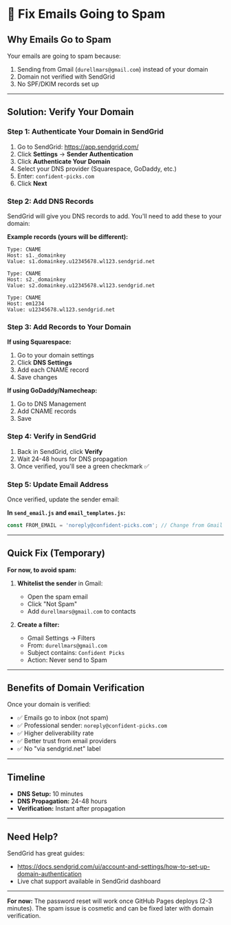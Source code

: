 # 📧 Fix Emails Going to Spam

## Why Emails Go to Spam

Your emails are going to spam because:
1. Sending from Gmail (`durellmars@gmail.com`) instead of your domain
2. Domain not verified with SendGrid
3. No SPF/DKIM records set up

---

## Solution: Verify Your Domain

### Step 1: Authenticate Your Domain in SendGrid

1. Go to SendGrid: https://app.sendgrid.com/
2. Click **Settings** → **Sender Authentication**
3. Click **Authenticate Your Domain**
4. Select your DNS provider (Squarespace, GoDaddy, etc.)
5. Enter: `confident-picks.com`
6. Click **Next**

### Step 2: Add DNS Records

SendGrid will give you DNS records to add. You'll need to add these to your domain:

**Example records (yours will be different):**
```
Type: CNAME
Host: s1._domainkey
Value: s1.domainkey.u12345678.wl123.sendgrid.net

Type: CNAME
Host: s2._domainkey
Value: s2.domainkey.u12345678.wl123.sendgrid.net

Type: CNAME
Host: em1234
Value: u12345678.wl123.sendgrid.net
```

### Step 3: Add Records to Your Domain

**If using Squarespace:**
1. Go to your domain settings
2. Click **DNS Settings**
3. Add each CNAME record
4. Save changes

**If using GoDaddy/Namecheap:**
1. Go to DNS Management
2. Add CNAME records
3. Save

### Step 4: Verify in SendGrid

1. Back in SendGrid, click **Verify**
2. Wait 24-48 hours for DNS propagation
3. Once verified, you'll see a green checkmark ✅

### Step 5: Update Email Address

Once verified, update the sender email:

**In `send_email.js` and `email_templates.js`:**
```javascript
const FROM_EMAIL = 'noreply@confident-picks.com'; // Change from Gmail
```

---

## Quick Fix (Temporary)

**For now, to avoid spam:**

1. **Whitelist the sender** in Gmail:
   - Open the spam email
   - Click "Not Spam"
   - Add `durellmars@gmail.com` to contacts

2. **Create a filter:**
   - Gmail Settings → Filters
   - From: `durellmars@gmail.com`
   - Subject contains: `Confident Picks`
   - Action: Never send to Spam

---

## Benefits of Domain Verification

Once your domain is verified:
- ✅ Emails go to inbox (not spam)
- ✅ Professional sender: `noreply@confident-picks.com`
- ✅ Higher deliverability rate
- ✅ Better trust from email providers
- ✅ No "via sendgrid.net" label

---

## Timeline

- **DNS Setup:** 10 minutes
- **DNS Propagation:** 24-48 hours
- **Verification:** Instant after propagation

---

## Need Help?

SendGrid has great guides:
- https://docs.sendgrid.com/ui/account-and-settings/how-to-set-up-domain-authentication
- Live chat support available in SendGrid dashboard

---

**For now:** The password reset will work once GitHub Pages deploys (2-3 minutes). The spam issue is cosmetic and can be fixed later with domain verification.


